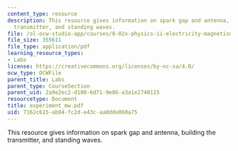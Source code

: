```yaml
---
content_type: resource
description: This resource gives information on spark gap and antenna, building the
  transmitter, and standing waves.
file: /ol-ocw-studio-app/courses/8-02x-physics-ii-electricity-magnetism-with-an-experimental-focus-spring-2005/7162c615ab94fc2de43caa0dde060a75_experiment_mw.pdf
file_size: 355611
file_type: application/pdf
learning_resource_types:
- Labs
license: https://creativecommons.org/licenses/by-nc-sa/4.0/
ocw_type: OCWFile
parent_title: Labs
parent_type: CourseSection
parent_uid: 2a9e2ec2-d100-6d71-9e86-a3a1e2740115
resourcetype: Document
title: experiment_mw.pdf
uid: 7162c615-ab94-fc2d-e43c-aa0dde060a75
---
```

This resource gives information on spark gap and antenna, building the transmitter, and standing waves.